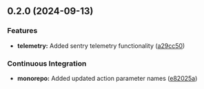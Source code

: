 ## 0.2.0 (2024-09-13)


### Features

- **telemetry:** Added sentry telemetry functionality ([a29cc50](https://github.com/storm-software/storm-stack/commit/a29cc50))


### Continuous Integration

- **monorepo:** Added updated action parameter names ([e82025a](https://github.com/storm-software/storm-stack/commit/e82025a))